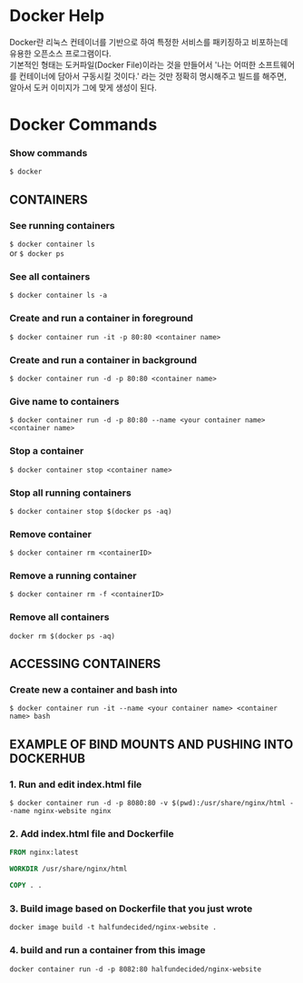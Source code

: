 # Docker Help

Docker란 리눅스 컨테이너를 기반으로 하여 특정한 서비스를 패키징하고 비포하는데 유용한 오픈소스 프로그램이다.  
기본적인 형태는 도커파일(Docker File)이라는 것을 만들어서 '나는 어떠한 소프트웨어를 컨테이너에 담아서 구동시킬 것이다.' 라는 것만 정확히 명시해주고 빌드를 해주면, 알아서 도커 이미지가 그에 맞게 생성이 된다.

# Docker Commands

### Show commands

`$ docker`

## CONTAINERS

### See running containers

`$ docker container ls`  
or
`$ docker ps`

### See all containers

`$ docker container ls -a`

### Create and run a container in foreground

`$ docker container run -it -p 80:80 <container name>`

### Create and run a container in background

`$ docker container run -d -p 80:80 <container name>`

### Give name to containers

`$ docker container run -d -p 80:80 --name <your container name> <container name>`

### Stop a container

`$ docker container stop <container name>`

### Stop all running containers

`$ docker container stop $(docker ps -aq)`

### Remove container

`$ docker container rm <containerID>`

### Remove a running container

`$ docker container rm -f <containerID>`

### Remove all containers

`docker rm $(docker ps -aq)`

## ACCESSING CONTAINERS

### Create new a container and bash into

`$ docker container run -it --name <your container name> <container name> bash`

## EXAMPLE OF BIND MOUNTS AND PUSHING INTO DOCKERHUB

### 1. Run and edit index.html file

`$ docker container run -d -p 8080:80 -v $(pwd):/usr/share/nginx/html --name nginx-website nginx`

### 2. Add index.html file and Dockerfile

```dockerfile
FROM nginx:latest

WORKDIR /usr/share/nginx/html

COPY . .
```

### 3. Build image based on Dockerfile that you just wrote

`docker image build -t halfundecided/nginx-website .`

### 4. build and run a container from this image

`docker container run -d -p 8082:80 halfundecided/nginx-website`
